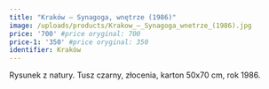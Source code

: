 ```yaml
---
title: "Kraków – Synagoga, wnętrze (1986)"
image: /uploads/products/Krakow_–_Synagoga_wnetrze_(1986).jpg
price: '700' #price oryginal: 700
price-1: '350' #price oryginal: 350
identifier: Kraków
---
```


Rysunek z natury. Tusz czarny, złocenia, karton 50x70 cm, rok 1986.